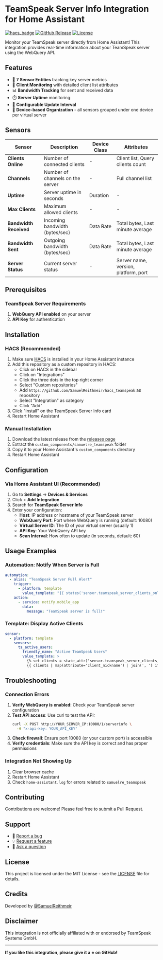 # TeamSpeak Server Info Integration for Home Assistant

[![hacs_badge](https://img.shields.io/badge/HACS-Custom-orange.svg)](https://github.com/custom-components/hacs)
[![GitHub Release][releases-shield]][releases]
[![License][license-shield]](LICENSE)

Monitor your TeamSpeak server directly from Home Assistant! This integration provides real-time information about your TeamSpeak server using the WebQuery API.

## Features

- 🎯 **7 Sensor Entities** tracking key server metrics
- 👥 **Client Monitoring** with detailed client list attributes
- 📊 **Bandwidth Tracking** for sent and received data
- ⏱️ **Server Uptime** monitoring
- 🔄 **Configurable Update Interval**
- 🎨 **Device-based Organization** - all sensors grouped under one device per virtual server

## Sensors

| Sensor                 | Description                      | Device Class | Attributes                           |
| ---------------------- | -------------------------------- | ------------ | ------------------------------------ |
| **Clients Online**     | Number of connected clients      | -            | Client list, Query clients count     |
| **Channels**           | Number of channels on the server | -            | Full channel list                    |
| **Uptime**             | Server uptime in seconds         | Duration     | -                                    |
| **Max Clients**        | Maximum allowed clients          | -            | -                                    |
| **Bandwidth Received** | Incoming bandwidth (bytes/sec)   | Data Rate    | Total bytes, Last minute average     |
| **Bandwidth Sent**     | Outgoing bandwidth (bytes/sec)   | Data Rate    | Total bytes, Last minute average     |
| **Server Status**      | Current server status            | -            | Server name, version, platform, port |

## Prerequisites

### TeamSpeak Server Requirements

1. **WebQuery API enabled** on your server
2. **API Key** for authentication

## Installation

### HACS (Recommended)

1. Make sure [HACS](https://hacs.xyz/) is installed in your Home Assistant instance
2. Add this repository as a custom repository in HACS:
   - Click on HACS in the sidebar
   - Click on "Integrations"
   - Click the three dots in the top right corner
   - Select "Custom repositories"
   - Add `https://github.com/SamuelReithmeir/hacs_teamspeak` as repository
   - Select "Integration" as category
   - Click "Add"
3. Click "Install" on the TeamSpeak Server Info card
4. Restart Home Assistant

### Manual Installation

1. Download the latest release from the [releases page][releases]
2. Extract the `custom_components/samuelre_teamspeak` folder
3. Copy it to your Home Assistant's `custom_components` directory
4. Restart Home Assistant

## Configuration

### Via Home Assistant UI (Recommended)

1. Go to **Settings** → **Devices & Services**
2. Click **+ Add Integration**
3. Search for **TeamSpeak Server Info**
4. Enter your configuration:
   - **Host**: IP address or hostname of your TeamSpeak server
   - **WebQuery Port**: Port where WebQuery is running (default: 10080)
   - **Virtual Server ID**: The ID of your virtual server (usually 1)
   - **API Key**: Your WebQuery API key
   - **Scan Interval**: How often to update (in seconds, default: 60)

## Usage Examples

### Automation: Notify When Server is Full

```yaml
automation:
  - alias: "TeamSpeak Server Full Alert"
    trigger:
      - platform: template
        value_template: "{{ states('sensor.teamspeak_server_clients_online') | int >= states('sensor.teamspeak_server_max_clients') | int }}"
    action:
      - service: notify.mobile_app
        data:
          message: "TeamSpeak server is full!"
```

### Template: Display Active Clients

```yaml
sensor:
  - platform: template
    sensors:
      ts_active_users:
        friendly_name: "Active TeamSpeak Users"
        value_template: >
          {% set clients = state_attr('sensor.teamspeak_server_clients_online', 'client_list') %}
          {{ clients | map(attribute='client_nickname') | join(', ') if clients else 'None' }}
```


## Troubleshooting

### Connection Errors

1. **Verify WebQuery is enabled**: Check your TeamSpeak server configuration
2. **Test API access**: Use curl to test the API:
   ```bash
   curl -X POST http://YOUR_SERVER_IP:10080/1/serverinfo \
     -H "x-api-key: YOUR_API_KEY"
   ```
3. **Check firewall**: Ensure port 10080 (or your custom port) is accessible
4. **Verify credentials**: Make sure the API key is correct and has proper permissions

### Integration Not Showing Up

1. Clear browser cache
2. Restart Home Assistant
3. Check `home-assistant.log` for errors related to `samuelre_teamspeak`

## Contributing

Contributions are welcome! Please feel free to submit a Pull Request.

## Support

- 🐛 [Report a bug][issues]
- 💡 [Request a feature][issues]
- 💬 [Ask a question][issues]

## License

This project is licensed under the MIT License - see the [LICENSE](LICENSE) file for details.

## Credits

Developed by [@SamuelReithmeir](https://github.com/SamuelReithmeir)

## Disclaimer

This integration is not officially affiliated with or endorsed by TeamSpeak Systems GmbH.

---

**If you like this integration, please give it a ⭐ on GitHub!**

[releases-shield]: https://img.shields.io/github/release/SamuelReithmeir/hacs_teamspeak.svg
[releases]: https://github.com/SamuelReithmeir/hacs_teamspeak/releases
[license-shield]: https://img.shields.io/github/license/SamuelReithmeir/hacs_teamspeak.svg
[issues]: https://github.com/SamuelReithmeir/hacs_teamspeak/issues
